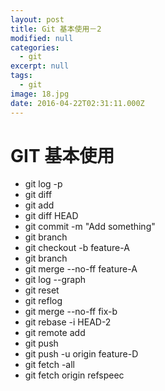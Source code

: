 ```yaml
---
layout: post
title: Git 基本使用－2
modified: null
categories:
  - git
excerpt: null
tags:
  - git
image: 18.jpg
date: 2016-04-22T02:31:11.000Z
---
```


# GIT 基本使用

- git log -p
- git diff
- git add
- git diff HEAD
- git commit -m "Add something"
- git branch
- git checkout -b feature-A
- git branch
- git merge --no-ff feature-A
- git log --graph
- git reset
- git reflog
- git merge --no-ff fix-b
- git rebase -i HEAD-2
- git remote add
- git push
- git push -u origin feature-D
- git fetch -all
- git fetch origin refspeec
